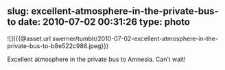 slug: excellent-atmosphere-in-the-private-bus-to
date: 2010-07-02 00:31:26
type: photo
---

![]({{@asset.url swerner/tumblr/2010-07-02-excellent-atmosphere-in-the-private-bus-to-b8e522c986.jpeg}})

Excellent atmosphere in the private bus to Amnesia. Can’t wait!
